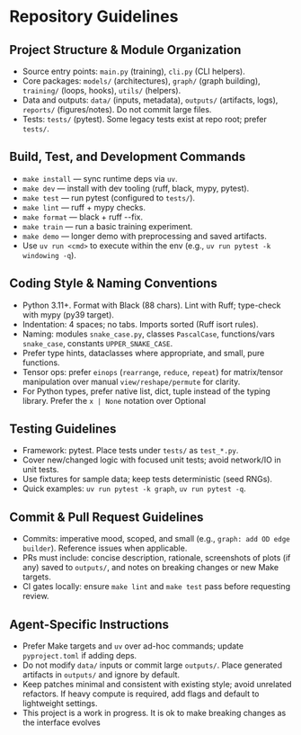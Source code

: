 # Repository Guidelines

## Project Structure & Module Organization

- Source entry points: `main.py` (training), `cli.py` (CLI helpers).
- Core packages: `models/` (architectures), `graph/` (graph building), `training/` (loops, hooks), `utils/` (helpers).
- Data and outputs: `data/` (inputs, metadata), `outputs/` (artifacts, logs), `reports/` (figures/notes). Do not commit large files.
- Tests: `tests/` (pytest). Some legacy tests exist at repo root; prefer `tests/`.

## Build, Test, and Development Commands

- `make install` — sync runtime deps via `uv`.
- `make dev` — install with dev tooling (ruff, black, mypy, pytest).
- `make test` — run pytest (configured to `tests/`).
- `make lint` — ruff + mypy checks.
- `make format` — black + ruff --fix.
- `make train` — run a basic training experiment.
- `make demo` — longer demo with preprocessing and saved artifacts.
- Use `uv run <cmd>` to execute within the env (e.g., `uv run pytest -k windowing -q`).

## Coding Style & Naming Conventions

- Python 3.11+. Format with Black (88 chars). Lint with Ruff; type-check with mypy (py39 target).
- Indentation: 4 spaces; no tabs. Imports sorted (Ruff isort rules).
- Naming: modules `snake_case.py`, classes `PascalCase`, functions/vars `snake_case`, constants `UPPER_SNAKE_CASE`.
- Prefer type hints, dataclasses where appropriate, and small, pure functions.
- Tensor ops: prefer `einops` (`rearrange`, `reduce`, `repeat`) for matrix/tensor manipulation over manual `view/reshape/permute` for clarity.
- For Python types, prefer native list, dict, tuple instead of the typing library. Prefer the `x | None` notation over Optional

## Testing Guidelines

- Framework: pytest. Place tests under `tests/` as `test_*.py`.
- Cover new/changed logic with focused unit tests; avoid network/IO in unit tests.
- Use fixtures for sample data; keep tests deterministic (seed RNGs).
- Quick examples: `uv run pytest -k graph`, `uv run pytest -q`.

## Commit & Pull Request Guidelines

- Commits: imperative mood, scoped, and small (e.g., `graph: add OD edge builder`). Reference issues when applicable.
- PRs must include: concise description, rationale, screenshots of plots (if any) saved to `outputs/`, and notes on breaking changes or new Make targets.
- CI gates locally: ensure `make lint` and `make test` pass before requesting review.

## Agent-Specific Instructions

- Prefer Make targets and `uv` over ad-hoc commands; update `pyproject.toml` if adding deps.
- Do not modify `data/` inputs or commit large `outputs/`. Place generated artifacts in `outputs/` and ignore by default.
- Keep patches minimal and consistent with existing style; avoid unrelated refactors. If heavy compute is required, add flags and default to lightweight settings.
- This project is a work in progress. It is ok to make breaking changes as the interface evolves

